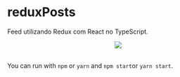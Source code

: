 # reduxPosts
 
Feed utilizando Redux com React no TypeScript.

<div align="center">
    <img src="https://user-images.githubusercontent.com/64506852/209866098-05034305-5c14-430e-beda-cdd6eddd5fb2.png"/>
</div>

<br>

You can run with `npm` or `yarn` and `npm start`or `yarn start`.
